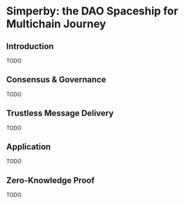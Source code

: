 # Simperby: the DAO Spaceship for Multichain Journey

## Introduction

TODO

## Consensus & Governance

TODO

## Trustless Message Delivery

TODO

## Application

TODO

## Zero-Knowledge Proof

TODO
